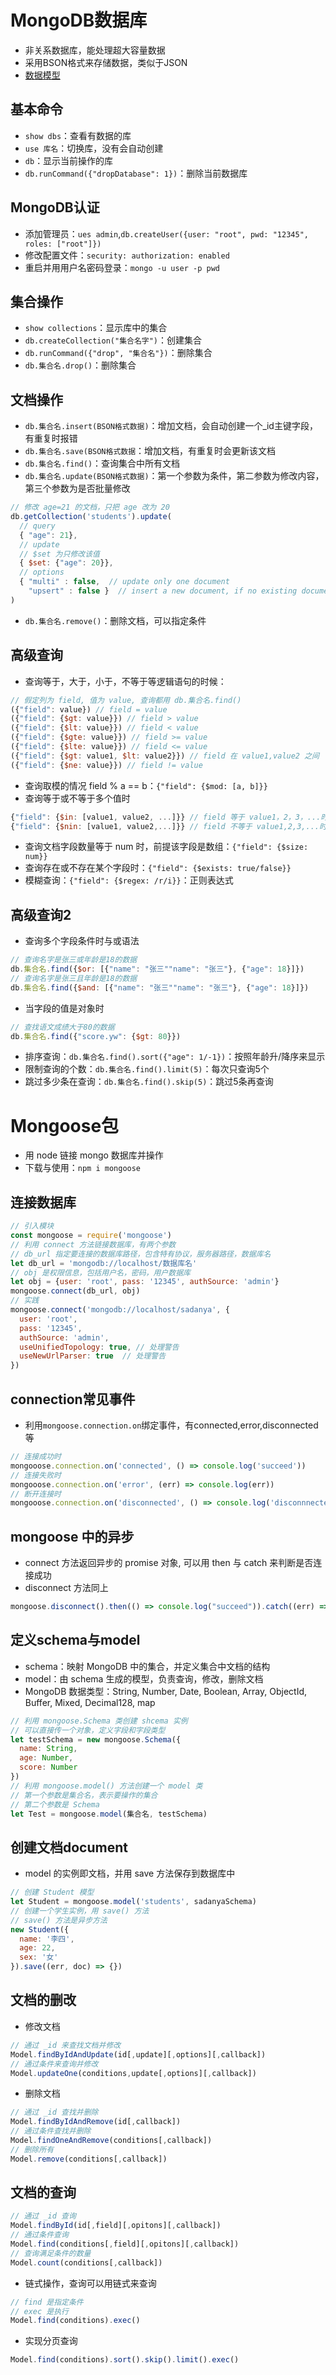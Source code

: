 # MongoDB数据库
- 非关系数据库，能处理超大容量数据
- 采用BSON格式来存储数据，类似于JSON
- [数据模型](./img/mongoDB数据模型.png)
## 基本命令
- `show dbs`：查看有数据的库
- `use 库名`：切换库，没有会自动创建
- `db`：显示当前操作的库
- `db.runCommand({"dropDatabase": 1})`：删除当前数据库
## MongoDB认证
- 添加管理员：`ues admin`,`db.createUser({user: "root", pwd: "12345", roles: ["root"]})`
- 修改配置文件：`security: authorization: enabled`
- 重启并用用户名密码登录：`mongo -u user -p pwd`
## 集合操作
- `show collections`：显示库中的集合
- `db.createCollection("集合名字")`：创建集合
- `db.runCommand({"drop", "集合名"})`：删除集合
- `db.集合名.drop()`：删除集合
## 文档操作
- `db.集合名.insert(BSON格式数据)`：增加文档，会自动创建一个_id主键字段，有重复时报错
- `db.集合名.save(BSON格式数据`：增加文档，有重复时会更新该文档
- `db.集合名.find()`：查询集合中所有文档
- `db.集合名.update(BSON格式数据)`：第一个参数为条件，第二参数为修改内容，第三个参数为是否批量修改
```js
// 修改 age=21 的文档，只把 age 改为 20
db.getCollection('students').update(
  // query
  { "age": 21},
  // update
  // $set 为只修改该值
  { $set: {"age": 20}},
  // options
  { "multi" : false,  // update only one document
    "upsert" : false }  // insert a new document, if no existing document match the query
)
```
- `db.集合名.remove()`：删除文档，可以指定条件
## 高级查询
- 查询等于，大于，小于，不等于等逻辑语句的时候：
```js
// 假定列为 field, 值为 value, 查询都用 db.集合名.find()
({"field": value}) // field = value
({"field": {$gt: value}}) // field > value
({"field": {$lt: value}}) // field < value
({"field": {$gte: value}}) // field >= value
({"field": {$lte: value}}) // field <= value
({"field": {$gt: value1, $lt: value2}}) // field 在 value1,value2 之间
({"field": {$ne: value}}) // field != value
```
- 查询取模的情况 field % a == b：`{"field": {$mod: [a, b]}}`
- 查询等于或不等于多个值时
```js
{"field": {$in: [value1, value2, ...]}} // field 等于 value1，2，3，...时
{"field": {$nin: [value1, value2,...]}} // field 不等于 value1,2,3,...时
```
- 查询文档字段数量等于 num 时，前提该字段是数组：`{"field": {$size: num}}`
- 查询存在或不存在某个字段时：`{"field": {$exists: true/false}}`
- 模糊查询：`{"field": {$regex: /r/i}}`：正则表达式
## 高级查询2
- 查询多个字段条件时与或语法
```js
// 查询名字是张三或年龄是18的数据
db.集合名.find({$or: [{"name": "张三""name": "张三"}, {"age": 18}]})
// 查询名字是张三且年龄是18的数据
db.集合名.find({$and: [{"name": "张三""name": "张三"}, {"age": 18}]})
```
- 当字段的值是对象时
```js
// 查找语文成绩大于80的数据
db.集合名.find({"score.yw": {$gt: 80}})
```
- 排序查询：`db.集合名.find().sort({"age": 1/-1})`：按照年龄升/降序来显示
- 限制查询的个数：`db.集合名.find().limit(5)`：每次只查询5个
- 跳过多少条在查询：`db.集合名.find().skip(5)`：跳过5条再查询

# Mongoose包
- 用 node 链接 mongo 数据库并操作
- 下载与使用：`npm i mongoose`
## 连接数据库
```js
// 引入模块
const mongoose = require('mongoose')
// 利用 connect 方法链接数据库，有两个参数
// db_url 指定要连接的数据库路径，包含特有协议，服务器路径，数据库名
let db_url = 'mongodb://localhost/数据库名'
// obj 是权限信息，包括用户名，密码，用户数据库
let obj = {user: 'root', pass: '12345', authSource: 'admin'}
mongoose.connect(db_url, obj)
// 实践
mongoose.connect('mongodb://localhost/sadanya', {
  user: 'root',
  pass: '12345',
  authSource: 'admin',
  useUnifiedTopology: true, // 处理警告
  useNewUrlParser: true  // 处理警告
})
```
## connection常见事件
- 利用`mongoose.connection.on`绑定事件，有connected,error,disconnected等
```js
// 连接成功时
mongooose.connection.on('connected', () => console.log('succeed'))
// 连接失败时
mongooose.connection.on('error', (err) => console.log(err))
// 断开连接时
mongooose.connection.on('disconnected', () => console.log('disconnnected'))
```
## mongoose 中的异步

- connect 方法返回异步的 promise 对象, 可以用 then 与 catch 来判断是否连接成功
- disconnect 方法同上

```js
mongoose.disconnect().then(() => console.log("succeed")).catch((err) => console.log(err))
```

## 定义schema与model
- schema：映射 MongoDB 中的集合，并定义集合中文档的结构
- model：由 schema 生成的模型，负责查询，修改，删除文档
- MongoDB 数据类型：String, Number, Date, Boolean, Array, ObjectId, Buffer, Mixed, Decimal128, map
```js
// 利用 mongoose.Schema 类创建 shcema 实例
// 可以直接传一个对象，定义字段和字段类型
let testSchema = new mongoose.Schema({
  name: String,
  age: Number,
  score: Number
})
// 利用 mongoose.model() 方法创建一个 model 类
// 第一个参数是集合名，表示要操作的集合
// 第二个参数是 Schema
let Test = mongoose.model(集合名, testSchema)
```
## 创建文档document
- model 的实例即文档，并用 save 方法保存到数据库中
```js
// 创建 Student 模型
let Student = mongoose.model('students', sadanyaSchema)
// 创建一个学生实例，用 save() 方法
// save() 方法是异步方法
new Student({
  name: '李四',
  age: 22,
  sex: '女'
}).save((err, doc) => {})
```
## 文档的删改
- 修改文档
```js
// 通过 _id 来查找文档并修改
Model.findByIdAndUpdate(id[,update][,options][,callback])
// 通过条件来查询并修改
Model.updateOne(conditions,update[,options][,callback])
```
- 删除文档
```js
// 通过 _id 查找并删除
Model.findByIdAndRemove(id[,callback])
// 通过条件查找并删除
Model.findOneAndRemove(conditions[,callback])
// 删除所有
Model.remove(conditions[,callback])
```
## 文档的查询
```js
// 通过 _id 查询
Model.findById(id[,field][,opitons][,callback])
// 通过条件查询
Model.find(conditions[,field][,opitons][,callback])
// 查询满足条件的数量
Model.count(conditions[,callback])
```
- 链式操作，查询可以用链式来查询
```js
// find 是指定条件
// exec 是执行
Model.find(conditions).exec()
```
- 实现分页查询
```js
Model.find(conditions).sort().skip().limit().exec()
```